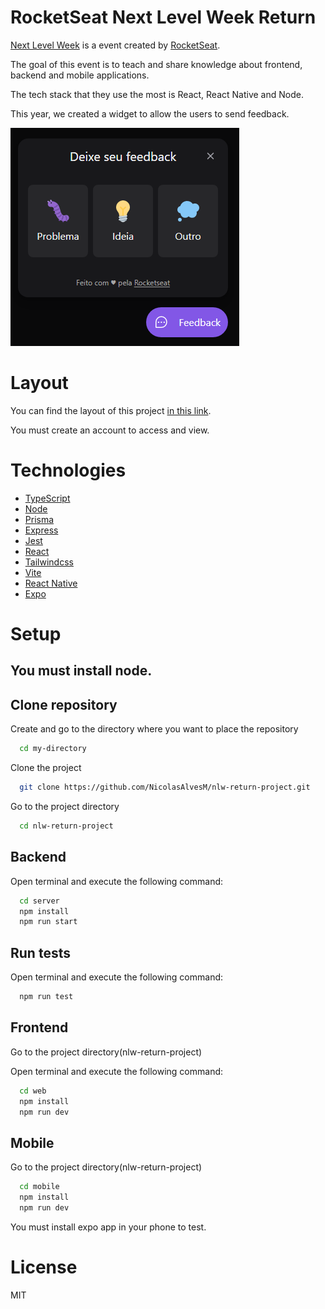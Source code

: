 # RocketSeat Next Level Week Return

[Next Level Week](https://nextlevelweek.com) is a event created by [RocketSeat](https://www.rocketseat.com.br/sobre).

The goal of this event is to teach and share knowledge about frontend, backend and mobile applications.

The tech stack that they use the most is React, React Native and Node.

This year, we created a widget to allow the users to send feedback.

![widget](./widget-image.png)

# Layout

You can find the layout of this project [in this link](https://www.figma.com/community/file/1102912516166573468).

You must create an account to access and view.

# Technologies

- [TypeScript](https://www.typescriptlang.org/docs/)
- [Node](https://nodejs.org/en/docs/)
- [Prisma](https://www.prisma.io/docs/)
- [Express](https://expressjs.com/en/starter/installing.html)
- [Jest](https://jestjs.io/docs/getting-started)
- [React](https://reactjs.org)
- [Tailwindcss](https://tailwindcss.com)
- [Vite](https://vitejs.dev)
- [React Native](https://reactnative.dev/)
- [Expo](https://expo.dev/)

# Setup

## You must install node.

## Clone repository

Create and go to the directory where you want to place the repository

```bash
  cd my-directory
```

Clone the project

```bash
  git clone https://github.com/NicolasAlvesM/nlw-return-project.git
```

Go to the project directory

```bash
  cd nlw-return-project
```

## Backend

Open terminal and execute the following command:

```bash
  cd server
  npm install
  npm run start
```

## Run tests

Open terminal and execute the following command:

```bash
  npm run test
```

## Frontend

Go to the project directory(nlw-return-project)

Open terminal and execute the following command:

```bash
  cd web
  npm install
  npm run dev
```

## Mobile

Go to the project directory(nlw-return-project)

```bash
  cd mobile
  npm install
  npm run dev
```

You must install expo app in your phone to test.

# License

MIT
